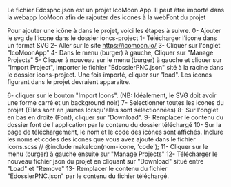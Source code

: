 ﻿Le fichier Edospnc.json est un projet IcoMoon App.
Il peut être importé dans la webapp IcoMoon afin de rajouter des icones à la webFont du projet

Pour ajouter une icône à dans le projet, voici les étapes à suivre.
0- Ajouter le svg de l'icone dans le dossier ioncs-project
1- Télécharger l'icone dans un format SVG
2- Aller sur le site https://icomoon.io/
3- Cliquer sur l'onglet "IcoMoonApp"
4- Dans le menu (burger) à gauche, Cliquer sur "Manage Projects"
5- Cliquer à nouveau sur le menu (burger) à gauche et cliquer sur "Import Project", importer le fichier "EdossierPNC.json" sité à la racine dans le dossier icons-project. Une fois importé, cliquer sur "load". Les icones figurant dans le projet devraient apparaitre.

6- cliquer sur le bouton "Import Icons". (NB: Idéalement, le SVG doit avoir une forme carré et un background noir)
7- Selectionner toutes les icones du projet (Elles sont en jaunes lorsqu'elles sont sélectionnées)
8- Sur l'onglet en bas en droite (Font), cliquer sur "Download".
9- Remplacer le contenu du dossier font de l'application par le contenu du dossier téléchargé
10- Sur la page de téléchargement, le nom et le code des icônes sont affichés. Inclure les noms et codes des icones que vous avez ajouté dans le fichier icons.scss // @include makeIcon(nom-icone, 'code');
11- Cliquer sur le menu (burger) à gauche ensuite sur "Manage Projects"
12- Télécharger le nouveau fichier json du projet en cliquant sur "Download" situé entre "Load" et "Remove"
13- Remplacer le contenu du fichier "EdossierPNC.json" par le contenu du fichier téléchargé.


